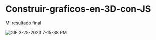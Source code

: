 # Construir-graficos-en-3D-con-JS


Mi resultado final


![GIF 3-25-2023 7-15-38 PM](https://user-images.githubusercontent.com/11024621/227750111-878a4109-2b67-48a2-9a0f-4c4362299ecc.gif)
